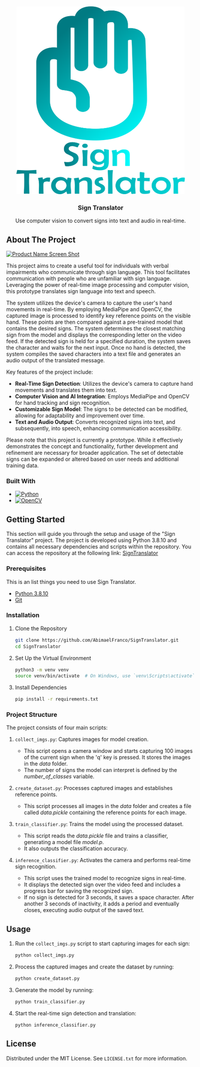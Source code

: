<a name="readme-top"></a>

<br />
<div align="center">
  <a href="https://github.com/AbimaelFranco/SignTranslator">
    <img src="Pictures/Logo.png" alt="Logo" width="450" height="500">
  </a>

  <h3 align="center">Sign Translator</h3>

  <p align="center">
    Use computer vision to convert signs into text and audio in real-time.
    
  </p>
</div>


## About The Project

[![Product Name Screen Shot][product-screenshot]]([https://example.com](https://github.com/AbimaelFranco/SignTranslator))

This project aims to create a useful tool for individuals with verbal impairments who communicate through sign language. This tool facilitates communication with people who are unfamiliar with sign language. Leveraging the power of real-time image processing and computer vision, this prototype translates sign language into text and speech.

The system utilizes the device's camera to capture the user's hand movements in real-time. By employing MediaPipe and OpenCV, the captured image is processed to identify key reference points on the visible hand. These points are then compared against a pre-trained model that contains the desired signs. The system determines the closest matching sign from the model and displays the corresponding letter on the video feed. If the detected sign is held for a specified duration, the system saves the character and waits for the next input. Once no hand is detected, the system compiles the saved characters into a text file and generates an audio output of the translated message.

Key features of the project include:

- **Real-Time Sign Detection**: Utilizes the device's camera to capture hand movements and translates them into text.
- **Computer Vision and AI Integration**: Employs MediaPipe and OpenCV for hand tracking and sign recognition.
- **Customizable Sign Model**: The signs to be detected can be modified, allowing for adaptability and improvement over time.
- **Text and Audio Output**: Converts recognized signs into text, and subsequently, into speech, enhancing communication accessibility.

Please note that this project is currently a prototype. While it effectively demonstrates the concept and functionality, further development and refinement are necessary for broader application. The set of detectable signs can be expanded or altered based on user needs and additional training data.


### Built With

* [![Python][Python.js]][Python-url]
* [![OpenCV][OpenCV.js]][OpenCV-url]

<!-- GETTING STARTED -->
## Getting Started

This section will guide you through the setup and usage of the "Sign Translator" project. The project is developed using Python 3.8.10 and contains all necessary dependencies and scripts within the repository. You can access the repository at the following link: [SignTranslator](https://github.com/AbimaelFranco/SignTranslator)

### Prerequisites

This is an list things you need to use Sign Translator.
* [Python 3.8.10](https://www.python.org/downloads/)
* [Git](https://git-scm.com/downloads)

### Installation

1. Clone the Repository
   ```sh
   git clone https://github.com/AbimaelFranco/SignTranslator.git
   cd SignTranslator
   ```
2. Set Up the Virtual Environment
   ```sh
   python3 -m venv venv
   source venv/bin/activate  # On Windows, use `venv\Scripts\activate`
   ```
3. Install Dependencies
   ```sh
   pip install -r requirements.txt
   ```

### Project Structure

The project consists of four main scripts:

1. `collect_imgs.py`: Captures images for model creation.

    * This script opens a camera window and starts capturing 100 images of the current sign when the 'q' key is pressed. It stores the images in the *data* folder.
    * The number of signs the model can interpret is defined by the *number_of_classes* variable.

2. `create_dataset.py`: Processes captured images and establishes reference points.

    * This script processes all images in the *data* folder and creates a file called *data.pickle* containing the reference points for each image.

3. `train_classifier.py`: Trains the model using the processed dataset.

    * This script reads the *data.pickle* file and trains a classifier, generating a model file *model.p*.
    * It also outputs the classification accuracy.

4. `inference_classifier.py`: Activates the camera and performs real-time sign recognition.

    * This script uses the trained model to recognize signs in real-time.
    * It displays the detected sign over the video feed and includes a progress bar for saving the recognized sign.
    * If no sign is detected for 3 seconds, it saves a space character. After another 3 seconds of inactivity, it adds a period and eventually closes, executing audio output of the saved text.   

<!-- USAGE EXAMPLES -->
## Usage

1. Run the `collect_imgs.py` script to start capturing images for each sign:
   ```sh
   python collect_imgs.py
   ```
2. Process the captured images and create the dataset by running:
   ```sh
   python create_dataset.py
   ```
3. Generate the model by running:
   ```sh
   python train_classifier.py
   ```
4. Start the real-time sign detection and translation:
   ```sh
   python inference_classifier.py
   ```

<!-- LICENSE -->
## License

Distributed under the MIT License. See `LICENSE.txt` for more information.






[product-screenshot]: Pictures/Señas.png

[Python.js]: https://img.shields.io/badge/python-3670A0?style=for-the-badge&logo=python&logoColor=ffdd54
[Python-url]: https://www.python.org/
[OpenCV.js]: https://img.shields.io/badge/OpenCV-27338e?style=for-the-badge&logo=OpenCV&logoColor=white
[OpenCV-url]: https://opencv.org/
